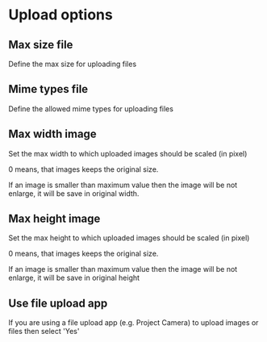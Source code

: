 # Upload options

## Max size file
Define the max size for uploading files

## Mime types file
Define the allowed mime types for uploading files

## Max width image
Set the max width to which uploaded images should be scaled (in pixel)

0 means, that images keeps the original size.

If an image is smaller than maximum value then the image will be not enlarge, it will be save in original width.

## Max height image
Set the max height to which uploaded images should be scaled (in pixel)

0 means, that images keeps the original size.

If an image is smaller than maximum value then the image will be not enlarge, it will be save in original height

## Use file upload app
If you are using a file upload app (e.g. Project Camera) to upload images or files then select 'Yes'

